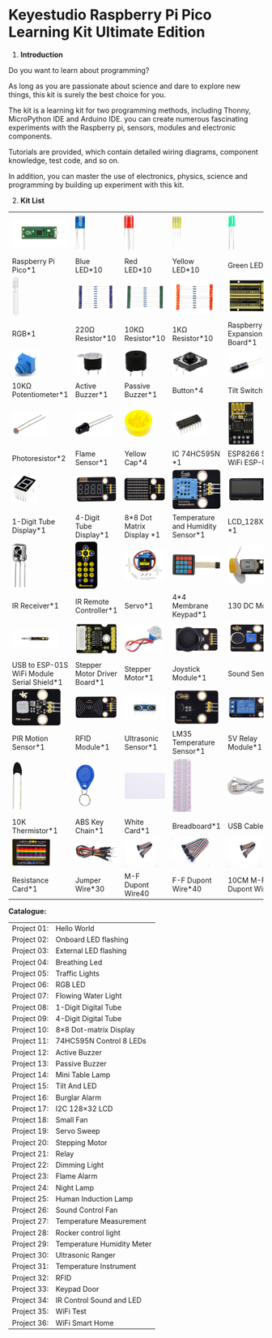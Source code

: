 # **Keyestudio Raspberry Pi Pico Learning Kit Ultimate Edition**

1.  **Introduction**

Do you want to learn about programming?

As long as you are passionate about science and dare to explore new
things, this kit is surely the best choice for you.

The kit is a learning kit for two programming methods, including Thonny,
MicroPython IDE and Arduino IDE. you can create numerous fascinating
experiments with the Raspberry pi, sensors, modules and electronic
components.

Tutorials are provided, which contain detailed wiring diagrams,
component knowledge, test code, and so on.

In addition, you can master the use of electronics, physics, science and
programming by building up experiment with this kit.

2.  **Kit List**

<table>
<tbody>
<tr class="odd">
<td><img src="https://raw.githubusercontent.com/keyestudio/KS3020-KS3020F-Keyestudio-Raspberry-Pi-Pico-Ultimate-Starter-Kit-Raspberry-Pi/master/media/2e2bec86b3985dab2f1c07dfdb89ba73.jpeg" style="width:1.43264in;height:0.57014in" /></td>
<td><img src="https://raw.githubusercontent.com/keyestudio/KS3020-KS3020F-Keyestudio-Raspberry-Pi-Pico-Ultimate-Starter-Kit-Raspberry-Pi/master/media/5a1d3dbf0c5daf6136044b828a777acd.png" style="width:0.20208in;height:0.75in" /></td>
<td><img src="https://raw.githubusercontent.com/keyestudio/KS3020-KS3020F-Keyestudio-Raspberry-Pi-Pico-Ultimate-Starter-Kit-Raspberry-Pi/master/media/cddded49c863ef913bbe2ef3832da74b.png" style="width:0.18889in;height:0.75417in" /></td>
<td><img src="https://raw.githubusercontent.com/keyestudio/KS3020-KS3020F-Keyestudio-Raspberry-Pi-Pico-Ultimate-Starter-Kit-Raspberry-Pi/master/media/679ad0aaef0b7b199aaf0967e1aa5367.png" style="width:0.18333in;height:0.72569in" /></td>
<td><img src="https://raw.githubusercontent.com/keyestudio/KS3020-KS3020F-Keyestudio-Raspberry-Pi-Pico-Ultimate-Starter-Kit-Raspberry-Pi/master/media/0eead4be7850896afc83477bd7c260d8.png" style="width:0.16736in;height:0.81042in" /></td>
</tr>
<tr class="even">
<td>Raspberry Pi Pico*1</td>
<td>Blue LED*10</td>
<td>Red LED*10</td>
<td>Yellow LED*10</td>
<td>Green LED*10</td>
</tr>
<tr class="odd">
<td><img src="https://raw.githubusercontent.com/keyestudio/KS3020-KS3020F-Keyestudio-Raspberry-Pi-Pico-Ultimate-Starter-Kit-Raspberry-Pi/master/media/dcfc8e5199deff770c9953f99726d9f9.png" style="width:0.14861in;height:0.82222in" /></td>
<td><img src="https://raw.githubusercontent.com/keyestudio/KS3020-KS3020F-Keyestudio-Raspberry-Pi-Pico-Ultimate-Starter-Kit-Raspberry-Pi/master/media/7ea6c448cde965cc0c899e3906b16398.png" style="width:0.82222in;height:0.60278in" /></td>
<td><img src="https://raw.githubusercontent.com/keyestudio/KS3020-KS3020F-Keyestudio-Raspberry-Pi-Pico-Ultimate-Starter-Kit-Raspberry-Pi/master/media/1baebd241a5c0654eb9bc571db904683.png" style="width:0.83056in;height:0.60417in" /></td>
<td><img src="https://raw.githubusercontent.com/keyestudio/KS3020-KS3020F-Keyestudio-Raspberry-Pi-Pico-Ultimate-Starter-Kit-Raspberry-Pi/master/media/0113c0595ce216f178c0948f77efd03e.png" style="width:0.94306in;height:0.72153in" /></td>
<td><img src="https://raw.githubusercontent.com/keyestudio/KS3020-KS3020F-Keyestudio-Raspberry-Pi-Pico-Ultimate-Starter-Kit-Raspberry-Pi/master/media/9b55edc6e9c4ee25a0e2fce84c13c781.png" style="width:0.92083in;height:0.70833in" /></td>
</tr>
<tr class="even">
<td>RGB*1</td>
<td>220Ω Resistor*10</td>
<td>10KΩ Resistor*10</td>
<td>1KΩ Resistor*10</td>
<td>Raspberry Pi Pico Expansion Board*1</td>
</tr>
<tr class="odd">
<td><img src="https://raw.githubusercontent.com/keyestudio/KS3020-KS3020F-Keyestudio-Raspberry-Pi-Pico-Ultimate-Starter-Kit-Raspberry-Pi/master/media/d0a42506a43071b51bc17f9e39caa37c.png" style="width:0.57847in;height:0.52917in" /></td>
<td><img src="https://raw.githubusercontent.com/keyestudio/KS3020-KS3020F-Keyestudio-Raspberry-Pi-Pico-Ultimate-Starter-Kit-Raspberry-Pi/master/media/60a660b4c23562a74563483b7af3f568.png" style="width:0.61667in;height:0.50139in" /></td>
<td><img src="https://raw.githubusercontent.com/keyestudio/KS3020-KS3020F-Keyestudio-Raspberry-Pi-Pico-Ultimate-Starter-Kit-Raspberry-Pi/master/media/5444cd34945d9cc2dbb825a8be8d49ad.png" style="width:0.48125in;height:0.57708in" /></td>
<td><img src="https://raw.githubusercontent.com/keyestudio/KS3020-KS3020F-Keyestudio-Raspberry-Pi-Pico-Ultimate-Starter-Kit-Raspberry-Pi/master/media/5b8fea4657b47510d199f740fdcaaa9d.png" style="width:0.72708in;height:0.50556in" /></td>
<td><img src="https://raw.githubusercontent.com/keyestudio/KS3020-KS3020F-Keyestudio-Raspberry-Pi-Pico-Ultimate-Starter-Kit-Raspberry-Pi/master/media/f2b0fe5c69eada37beef36022ae03974.png" style="width:0.77083in;height:0.57083in" /></td>
</tr>
<tr class="even">
<td>10KΩ Potentiometer*1</td>
<td>Active Buzzer*1</td>
<td>Passive Buzzer*1</td>
<td>Button*4</td>
<td>Tilt Switch*1</td>
</tr>
<tr class="odd">
<td><img src="https://raw.githubusercontent.com/keyestudio/KS3020-KS3020F-Keyestudio-Raspberry-Pi-Pico-Ultimate-Starter-Kit-Raspberry-Pi/master/media/7ea5721963dbb796fde0e7c2f3e8e4b5.png" style="width:0.70833in;height:0.47847in" /></td>
<td><img src="https://raw.githubusercontent.com/keyestudio/KS3020-KS3020F-Keyestudio-Raspberry-Pi-Pico-Ultimate-Starter-Kit-Raspberry-Pi/master/media/adb25a98a644070c6de378fe98017d8b.png" style="width:0.77708in;height:0.48125in" /></td>
<td><img src="https://raw.githubusercontent.com/keyestudio/KS3020-KS3020F-Keyestudio-Raspberry-Pi-Pico-Ultimate-Starter-Kit-Raspberry-Pi/master/media/8defa4d3994ce0f2291b05c2fd04ee9c.png" style="width:0.57708in;height:0.56875in" /></td>
<td><img src="https://raw.githubusercontent.com/keyestudio/KS3020-KS3020F-Keyestudio-Raspberry-Pi-Pico-Ultimate-Starter-Kit-Raspberry-Pi/master/media/e5756d5b6983fb93087e49a42482dcb8.png" style="width:0.67014in;height:0.47222in" /></td>
<td><img src="https://raw.githubusercontent.com/keyestudio/KS3020-KS3020F-Keyestudio-Raspberry-Pi-Pico-Ultimate-Starter-Kit-Raspberry-Pi/master/media/408f9f823aab6078768f08462eda209b.png" style="width:0.55069in;height:0.90417in" /></td>
</tr>
<tr class="even">
<td>Photoresistor*2</td>
<td>Flame Sensor*1</td>
<td>Yellow Cap*4</td>
<td>IC 74HC595N *1</td>
<td>ESP8266 Serial WiFi ESP-01*1</td>
</tr>
<tr class="odd">
<td><img src="https://raw.githubusercontent.com/keyestudio/KS3020-KS3020F-Keyestudio-Raspberry-Pi-Pico-Ultimate-Starter-Kit-Raspberry-Pi/master/media/c88b647385c69cfc1a6746a3c459ab12.png" style="width:0.52014in;height:0.58056in" /></td>
<td><img src="https://raw.githubusercontent.com/keyestudio/KS3020-KS3020F-Keyestudio-Raspberry-Pi-Pico-Ultimate-Starter-Kit-Raspberry-Pi/master/media/723dc2c4078b7d3f84b7f1ae76edbabe.png" style="width:1.07917in;height:0.54514in" /><img src="https://raw.githubusercontent.com/keyestudio/KS3020-KS3020F-Keyestudio-Raspberry-Pi-Pico-Ultimate-Starter-Kit-Raspberry-Pi/master/media/723dc2c4078b7d3f84b7f1ae76edbabe.png" style="width:0in;height:0in" /></td>
<td><img src="https://raw.githubusercontent.com/keyestudio/KS3020-KS3020F-Keyestudio-Raspberry-Pi-Pico-Ultimate-Starter-Kit-Raspberry-Pi/master/media/5a31baa94e7595e5d2d5f97cee3dca57.png" style="width:0.93681in;height:0.46667in" /></td>
<td><img src="https://raw.githubusercontent.com/keyestudio/KS3020-KS3020F-Keyestudio-Raspberry-Pi-Pico-Ultimate-Starter-Kit-Raspberry-Pi/master/media/30caea18cf2c7cc1f25849d1b0558570.png" style="width:1.07778in;height:0.81389in" /></td>
<td><img src="https://raw.githubusercontent.com/keyestudio/KS3020-KS3020F-Keyestudio-Raspberry-Pi-Pico-Ultimate-Starter-Kit-Raspberry-Pi/master/media/2c2645e94a00867ac23e8a022f0a631a.png" style="width:0.99306in;height:0.47917in" /><img src="https://raw.githubusercontent.com/keyestudio/KS3020-KS3020F-Keyestudio-Raspberry-Pi-Pico-Ultimate-Starter-Kit-Raspberry-Pi/master/media/2c2645e94a00867ac23e8a022f0a631a.png" style="width:0in;height:0in" /></td>
</tr>
<tr class="even">
<td>1-Digit Tube Display*1</td>
<td>4-Digit Tube Display*1</td>
<td>8*8 Dot Matrix Display *1</td>
<td>Temperature and Humidity Sensor*1</td>
<td>LCD_128X32_DOT *1</td>
</tr>
<tr class="odd">
<td><img src="https://raw.githubusercontent.com/keyestudio/KS3020-KS3020F-Keyestudio-Raspberry-Pi-Pico-Ultimate-Starter-Kit-Raspberry-Pi/master/media/27daf19fb8eec4de5733d41564d7d5f1.png" style="width:0.30208in;height:0.90278in" /></td>
<td><img src="https://raw.githubusercontent.com/keyestudio/KS3020-KS3020F-Keyestudio-Raspberry-Pi-Pico-Ultimate-Starter-Kit-Raspberry-Pi/master/media/b875575fc504ef4d4587ab03c8d9ef48.png" style="width:0.45833in;height:0.96597in" /></td>
<td><img src="https://raw.githubusercontent.com/keyestudio/KS3020-KS3020F-Keyestudio-Raspberry-Pi-Pico-Ultimate-Starter-Kit-Raspberry-Pi/master/media/1886ee7e1faeea2c093ae626e1b8baaf.png" style="width:0.81875in;height:0.63472in" /></td>
<td><img src="https://raw.githubusercontent.com/keyestudio/KS3020-KS3020F-Keyestudio-Raspberry-Pi-Pico-Ultimate-Starter-Kit-Raspberry-Pi/master/media/84de4203eae3476a214645ddf08b3642.png" style="width:0.99444in;height:0.45in" /></td>
<td><img src="https://raw.githubusercontent.com/keyestudio/KS3020-KS3020F-Keyestudio-Raspberry-Pi-Pico-Ultimate-Starter-Kit-Raspberry-Pi/master/media/d773d595c14e91ab031192e169335927.png" style="width:0.90486in;height:0.82153in" /></td>
</tr>
<tr class="even">
<td>IR Receiver*1</td>
<td>IR Remote Controller*1</td>
<td>Servo*1</td>
<td>4*4 Membrane Keypad*1</td>
<td>130 DC Motor*1</td>
</tr>
<tr class="odd">
<td><img src="https://raw.githubusercontent.com/keyestudio/KS3020-KS3020F-Keyestudio-Raspberry-Pi-Pico-Ultimate-Starter-Kit-Raspberry-Pi/master/media/be5521b790d9f08c855773afa1030652.jpeg" style="width:0.95347in;height:0.32222in" /></td>
<td><img src="https://raw.githubusercontent.com/keyestudio/KS3020-KS3020F-Keyestudio-Raspberry-Pi-Pico-Ultimate-Starter-Kit-Raspberry-Pi/master/media/a2490df235918408342f93fbd9833147.png" style="width:0.94306in;height:0.64514in" /></td>
<td><img src="https://raw.githubusercontent.com/keyestudio/KS3020-KS3020F-Keyestudio-Raspberry-Pi-Pico-Ultimate-Starter-Kit-Raspberry-Pi/master/media/277ad05e0d79dc19d169b5ddc164346e.jpeg" style="width:0.78403in;height:0.55903in" /></td>
<td><img src="https://raw.githubusercontent.com/keyestudio/KS3020-KS3020F-Keyestudio-Raspberry-Pi-Pico-Ultimate-Starter-Kit-Raspberry-Pi/master/media/d087b123748cbfb8ed9f517150db71c5.png" style="width:0.99306in;height:0.54306in" /><img src="https://raw.githubusercontent.com/keyestudio/KS3020-KS3020F-Keyestudio-Raspberry-Pi-Pico-Ultimate-Starter-Kit-Raspberry-Pi/master/media/d087b123748cbfb8ed9f517150db71c5.png" style="width:0in;height:0in" /></td>
<td><img src="https://raw.githubusercontent.com/keyestudio/KS3020-KS3020F-Keyestudio-Raspberry-Pi-Pico-Ultimate-Starter-Kit-Raspberry-Pi/master/media/9cc290f5d877e6c3dbc1f5aaa084d3b7.png" style="width:1.00764in;height:0.71736in" /></td>
</tr>
<tr class="even">
<td>USB to ESP-01S WiFi Module Serial Shield*1</td>
<td>Stepper Motor Driver Board*1</td>
<td>Stepper Motor*1</td>
<td>Joystick Module*1</td>
<td>Sound Sensor*1</td>
</tr>
<tr class="odd">
<td><img src="https://raw.githubusercontent.com/keyestudio/KS3020-KS3020F-Keyestudio-Raspberry-Pi-Pico-Ultimate-Starter-Kit-Raspberry-Pi/master/media/1177eaa9c6aaf4919919f2c5fe599957.png" style="width:1.00069in;height:0.75347in" /></td>
<td><img src="https://raw.githubusercontent.com/keyestudio/KS3020-KS3020F-Keyestudio-Raspberry-Pi-Pico-Ultimate-Starter-Kit-Raspberry-Pi/master/media/c45cee1bdcb15eb3260a80045d556c2e.png" style="width:0.93125in;height:0.45833in" /><img src="https://raw.githubusercontent.com/keyestudio/KS3020-KS3020F-Keyestudio-Raspberry-Pi-Pico-Ultimate-Starter-Kit-Raspberry-Pi/master/media/c45cee1bdcb15eb3260a80045d556c2e.png" style="width:0in;height:0in" /><img src="https://raw.githubusercontent.com/keyestudio/KS3020-KS3020F-Keyestudio-Raspberry-Pi-Pico-Ultimate-Starter-Kit-Raspberry-Pi/master/media/c45cee1bdcb15eb3260a80045d556c2e.png" style="width:0in;height:0in" /></td>
<td><img src="https://raw.githubusercontent.com/keyestudio/KS3020-KS3020F-Keyestudio-Raspberry-Pi-Pico-Ultimate-Starter-Kit-Raspberry-Pi/master/media/4205659c5094b7fbd53b588e8d8eb4f7.jpeg" style="width:0.98542in;height:0.54167in" /></td>
<td><img src="https://raw.githubusercontent.com/keyestudio/KS3020-KS3020F-Keyestudio-Raspberry-Pi-Pico-Ultimate-Starter-Kit-Raspberry-Pi/master/media/ab1e4dfd6931538b45fa24158863d155.png" style="width:0.99236in;height:0.74167in" /></td>
<td><img src="https://raw.githubusercontent.com/keyestudio/KS3020-KS3020F-Keyestudio-Raspberry-Pi-Pico-Ultimate-Starter-Kit-Raspberry-Pi/master/media/3ee0bde62a5c8da6f89777cd47240e6c.png" style="width:0.98472in;height:0.48264in" /></td>
</tr>
<tr class="even">
<td>PIR Motion Sensor*1</td>
<td>RFID Module*1</td>
<td>Ultrasonic Sensor*1</td>
<td>LM35 Temperature Sensor*1</td>
<td>5V Relay Module*1</td>
</tr>
<tr class="odd">
<td><img src="https://raw.githubusercontent.com/keyestudio/KS3020-KS3020F-Keyestudio-Raspberry-Pi-Pico-Ultimate-Starter-Kit-Raspberry-Pi/master/media/b45bb81bb3763377c63accce606ac5f2.png" style="width:0.22153in;height:0.99167in" /></td>
<td><img src="https://raw.githubusercontent.com/keyestudio/KS3020-KS3020F-Keyestudio-Raspberry-Pi-Pico-Ultimate-Starter-Kit-Raspberry-Pi/master/media/76c1e8c540247686967a399cece84e0b.png" style="width:0.40347in;height:0.88889in" /></td>
<td><img src="https://raw.githubusercontent.com/keyestudio/KS3020-KS3020F-Keyestudio-Raspberry-Pi-Pico-Ultimate-Starter-Kit-Raspberry-Pi/master/media/da674df9e5179b0cefc943bd0c1e01d8.png" style="width:0.86042in;height:0.54167in" /></td>
<td><img src="https://raw.githubusercontent.com/keyestudio/KS3020-KS3020F-Keyestudio-Raspberry-Pi-Pico-Ultimate-Starter-Kit-Raspberry-Pi/master/media/9e5f44a6029de8ca36a4d795455f442e.png" style="width:0.40417in;height:1.13333in" /></td>
<td><img src="https://raw.githubusercontent.com/keyestudio/KS3020-KS3020F-Keyestudio-Raspberry-Pi-Pico-Ultimate-Starter-Kit-Raspberry-Pi/master/media/298482b666685306a7a06c2c5d924fce.png" style="width:0.93403in;height:0.42361in" /></td>
</tr>
<tr class="even">
<td>10K Thermistor*1</td>
<td>ABS Key Chain*1</td>
<td>White Card*1</td>
<td>Breadboard*1</td>
<td>USB Cable*1</td>
</tr>
<tr class="odd">
<td><img src="https://raw.githubusercontent.com/keyestudio/KS3020-KS3020F-Keyestudio-Raspberry-Pi-Pico-Ultimate-Starter-Kit-Raspberry-Pi/master/media/89aaafefa692d400a031a0e213879c56.png" style="width:0.78472in;height:0.55069in" /></td>
<td><img src="https://raw.githubusercontent.com/keyestudio/KS3020-KS3020F-Keyestudio-Raspberry-Pi-Pico-Ultimate-Starter-Kit-Raspberry-Pi/master/media/2e111dd94d6a511d3e82f0041cfd9a9e.png" style="width:0.96319in;height:0.39583in" /></td>
<td><img src="https://raw.githubusercontent.com/keyestudio/KS3020-KS3020F-Keyestudio-Raspberry-Pi-Pico-Ultimate-Starter-Kit-Raspberry-Pi/master/media/d34365fe64c69ca14dbb8e70dfdb53c0.png" style="width:0.70833in;height:0.62014in" /></td>
<td><img src="https://raw.githubusercontent.com/keyestudio/KS3020-KS3020F-Keyestudio-Raspberry-Pi-Pico-Ultimate-Starter-Kit-Raspberry-Pi/master/media/8ec50de8e48b8f438a71d5926761780d.png" style="width:0.76458in;height:0.56944in" /></td>
<td><img src="https://raw.githubusercontent.com/keyestudio/KS3020-KS3020F-Keyestudio-Raspberry-Pi-Pico-Ultimate-Starter-Kit-Raspberry-Pi/master/media/d34365fe64c69ca14dbb8e70dfdb53c0.png" style="width:0.70833in;height:0.62014in" /></td>
</tr>
<tr class="even">
<td>Resistance Card*1</td>
<td>Jumper Wire*30</td>
<td>M-F Dupont Wire40</td>
<td>F-F Dupont Wire*40</td>
<td>10CM M-F Dupont Wires*10</td>
</tr>
</tbody>
</table>

**Catalogue:**

<table>
<tbody>
<tr class="odd">
<td>Project 01:</td>
<td>Hello World</td>
</tr>
<tr class="even">
<td>Project 02:</td>
<td>Onboard LED flashing</td>
</tr>
<tr class="odd">
<td>Project 03:</td>
<td>External LED flashing</td>
</tr>
<tr class="even">
<td>Project 04:</td>
<td>Breathing Led</td>
</tr>
<tr class="odd">
<td>Project 05:</td>
<td>Traffic Lights</td>
</tr>
<tr class="even">
<td>Project 06:</td>
<td>RGB LED</td>
</tr>
<tr class="odd">
<td>Project 07:</td>
<td>Flowing Water Light</td>
</tr>
<tr class="even">
<td>Project 08:</td>
<td>1-Digit Digital Tube</td>
</tr>
<tr class="odd">
<td>Project 09:</td>
<td>4-Digit Digital Tube</td>
</tr>
<tr class="even">
<td>Project 10:</td>
<td>8×8 Dot-matrix Display</td>
</tr>
<tr class="odd">
<td>Project 11:</td>
<td>74HC595N Control 8 LEDs</td>
</tr>
<tr class="even">
<td>Project 12:</td>
<td>Active Buzzer</td>
</tr>
<tr class="odd">
<td>Project 13:</td>
<td>Passive Buzzer</td>
</tr>
<tr class="even">
<td>Project 14:</td>
<td>Mini Table Lamp</td>
</tr>
<tr class="odd">
<td>Project 15:</td>
<td>Tilt And LED</td>
</tr>
<tr class="even">
<td>Project 16:</td>
<td>Burglar Alarm</td>
</tr>
<tr class="odd">
<td>Project 17:</td>
<td>I2C 128×32 LCD</td>
</tr>
<tr class="even">
<td>Project 18:</td>
<td>Small Fan</td>
</tr>
<tr class="odd">
<td>Project 19:</td>
<td>Servo Sweep</td>
</tr>
<tr class="even">
<td>Project 20:</td>
<td>Stepping Motor</td>
</tr>
<tr class="odd">
<td>Project 21:</td>
<td>Relay</td>
</tr>
<tr class="even">
<td>Project 22:</td>
<td>Dimming Light</td>
</tr>
<tr class="odd">
<td>Project 23:</td>
<td>Flame Alarm</td>
</tr>
<tr class="even">
<td>Project 24:</td>
<td>Night Lamp</td>
</tr>
<tr class="odd">
<td>Project 25:</td>
<td>Human Induction Lamp</td>
</tr>
<tr class="even">
<td>Project 26:</td>
<td>Sound Control Fan</td>
</tr>
<tr class="odd">
<td>Project 27:</td>
<td>Temperature Measurement</td>
</tr>
<tr class="even">
<td>Project 28:</td>
<td>Rocker control light</td>
</tr>
<tr class="odd">
<td>Project 29:</td>
<td>Temperature Humidity Meter</td>
</tr>
<tr class="even">
<td>Project 30:</td>
<td>Ultrasonic Ranger</td>
</tr>
<tr class="odd">
<td>Project 31:</td>
<td>Temperature Instrument</td>
</tr>
<tr class="even">
<td>Project 32:</td>
<td>RFID</td>
</tr>
<tr class="odd">
<td>Project 33:</td>
<td>Keypad Door</td>
</tr>
<tr class="even">
<td>Project 34:</td>
<td>IR Control Sound and LED</td>
</tr>
<tr class="odd">
<td>Project 35:</td>
<td>WiFi Test</td>
</tr>
<tr class="even">
<td>Project 36:</td>
<td>WiFi Smart Home</td>
</tr>
</tbody>
</table>
